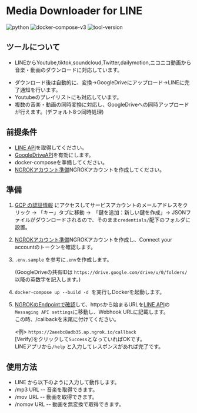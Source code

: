 # Media Downloader for LINE

![python](https://img.shields.io/badge/Python-3.9+-skyblue?style=plastic&logo=python)
![docker-compose-v3](https://img.shields.io/badge/docker_compose-v3-blue?style=plastic&logo=docker)
![tool-version](https://img.shields.io/badge/tool-v1.3.0-darkred?style=plastic&logo=pastebin)

## ツールについて
- LINEからYoutube,tiktok,soundcloud,Twitter,dailymotion,ニコニコ動画から音楽・動画のダウンロードに対応しています。<p>
- ダウンロード後は自動的に、変換→GoogleDriveにアップロード→LINEに完了通知を行います。
- Youtubeのプレイリストにも対応しています。
- 複数の音楽・動画の同時変換に対応し、GoogleDriveへの同時アップロードが行えます。(デフォルト8つ同時処理)

## 前提条件
- [LINE API](https://developers.line.biz/console/)を取得してください。
- [GoogleDriveAPI](https://console.developers.google.com/apis/library/drive.googleapis.com)を有効にします。
- docker-composeを準備してください。
- [NGROKアカウント準備](https://dashboard.ngrok.com/get-started/setup)NGROKアカウントを作成してください。
<p>

## 準備
1. [GCP の認証情報](https://console.cloud.google.com/apis/credentials) にアクセスしてサービスアカウントのメールアドレスをクリック → 「キー」タブに移動 →　「鍵を追加：新しい鍵を作成」→ JSONファイルがダウンロードされるので、そのまま`credentials/`配下のフォルダに設置。</br>

2. [NGROKアカウント準備](https://dashboard.ngrok.com/get-started/setup)NGROKアカウントを作成し、Connect your accountのトークンを確認します。

3. `.env.sample` を参考に`.env`を作成します。<p>
(GoogleDriveの共有IDは `https://drive.google.com/drive/u/0/folders/` 以降の英数字を記入します。)

4. `docker-compose up --build -d `を実行しDockerを起動します。

5. [NGROKのEndpointで確認](https://dashboard.ngrok.com/cloud-edge/endpoints)して、httpsから始まるURLを[LINE API](https://developers.line.biz/console/)の`Messaging API settings`に移動し、Webhook URLに記載します。<br>この時、/callbackを末尾に付けてください。<p>
  <例> `https://2aeebc8adb35.ap.ngrok.io/callback`<br>
  [Verify]をクリックして`Success`となっていればOKです。<br>
  LINEアプリから`/help` と入力してレスポンスがあれば完了です。
## 使用方法
- LINE から以下のように入力して動作します。
- /mp3 URL -- 音楽を取得できます。
- /mov URL -- 動画を取得できます。
- /nomov URL -- 動画を無変換で取得できます。